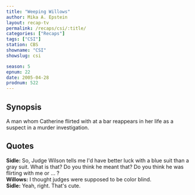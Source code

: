 ```yaml
---
title: "Weeping Willows"
author: Mika A. Epstein
layout: recap-tv
permalink: /recaps/csi/:title/
categories: ["Recaps"]
tags: ["CSI"]
station: CBS
showname: "CSI"
showslug: csi

season: 5  
epnum: 22 
date: 2005-04-28
prodnum: 522 
---
```


## Synopsis

A man whom Catherine flirted with at a bar reappears in her life as a suspect in a murder investigation.

## Quotes

**Sidle:** So, Judge Wilson tells me I'd have better luck with a blue suit than a gray suit. What is that? Do you think he meant that? Do you think he was flirting with me or ... ?  
**Willows:** I thought judges were supposed to be color blind.  
**Sidle:** Yeah, right. That's cute.